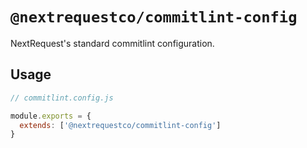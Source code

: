 # `@nextrequestco/commitlint-config`

NextRequest's standard commitlint configuration.

## Usage

```javascript
// commitlint.config.js

module.exports = {
  extends: ['@nextrequestco/commitlint-config']
}
```
